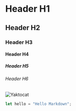 # Header H1
## Header H2
### Header H3
#### Header H4
##### Header H5
###### Header H6
![Yaktocat](https://github.com/user-attachments/assets/edb55d6a-f06e-47c9-8f02-ae26b257f35d)

``` javascript
let hello = "Hello Markdown";
```
